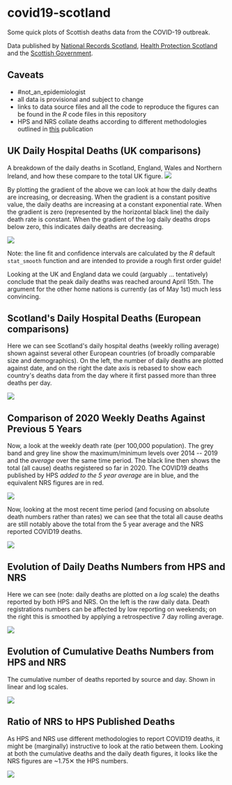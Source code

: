 # covid19-scotland
Some quick plots of Scottish deaths data from the COVID-19 outbreak. 

Data published by [National Records Scotland](https://www.nrscotland.gov.uk/), [Health Protection Scotland](https://www.hps.scot.nhs.uk) and the [Scottish Government](https://statistics.gov.scot).

## Caveats

* #not_an_epidemiologist
* all data is provisional and subject to change
* links to data source files and all the code to reproduce the figures can be found in the *R* code files in this repository
* HPS and NRS collate deaths according to different methodologies outlined in [this](https://www.nrscotland.gov.uk/covid19stats) publication

## UK Daily Hospital Deaths (UK comparisons)

A breakdown of the daily deaths in Scotland, England, Wales and Northern Ireland, and how these compare to the total UK figure. 
![](pics/uk_comp.png)

By plotting the gradient of the above we can look at how the daily deaths are increasing, or decreasing. When the gradient is a constant positive value, the daily deaths are increasing at a constant exponential rate. When the gradient is zero (represented by the horizontal black line) the daily death rate is constant. When the gradient of the log daily deaths drops below zero, this indicates daily deaths are decreasing.

![](pics/uk_grad_comp.png)

Note: the line fit and confidence intervals are calculated by the *R* default `stat_smooth` function and are intended to provide a rough first order guide!

Looking at the UK and England data we could (arguably ... tentatively) conclude that the peak daily deaths was reached around April 15th. The argument for the other home nations is currently (as of May 1st) much less convincing.

## Scotland's Daily Hospital Deaths (European comparisons)

Here we can see Scotland's daily hospital deaths (weekly rolling average) shown against several other European countries (of broadly comparable size and demographics). On the left, the number of daily deaths are plotted against date, and on the right the date axis is rebased to show each country's deaths data from the day where it first passed more than three deaths per day.

![](pics/scot_comp.png)

## Comparison of 2020 Weekly Deaths Against Previous 5 Years

Now, a look at the weekly death rate (per 100,000 population). The grey band and grey line show the maximum/minimum levels over 2014 -- 2019 and the *average* over the same time period. The black line then shows the total (all cause) deaths registered so far in 2020. The COVID19 deaths published by HPS *added to the 5 year average* are in blue, and the equivalent NRS figures are in red.

![](pics/deaths_comp_rate_year.png)

Now, looking at the most recent time period (and focusing on absolute death numbers rather than rates) we can see that the total all cause deaths are still notably above the total from the 5 year average and the NRS reported COVID19 deaths. 

![](pics/deaths_comp_recent.png)

## Evolution of Daily Deaths Numbers from HPS and NRS

Here we can see (note: daily deaths are plotted on a *log* scale) the deaths reported by both HPS and NRS. On the left is the raw daily data. Death registrations numbers can be affected by low reporting on weekends; on the right this is smoothed by applying a retrospective 7 day rolling average.

![](pics/deaths_daily_sources_combined.png)

## Evolution of Cumulative Deaths Numbers from HPS and NRS

The cumulative number of deaths reported by source and day. Shown in linear and log scales.

![](pics/cum_combined.png)

## Ratio of NRS to HPS Published Deaths

As HPS and NRS use different methodologies to report COVID19 deaths, it might be (marginally) instructive to look at the ratio between them. Looking at both the cumulative deaths and the daily death figures, it looks like the NRS figures are ~1.75✕ the HPS numbers.

![](pics/ratio_combined.png)


